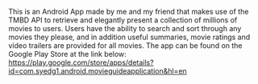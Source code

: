 This is an Android App made by me and my friend that makes use of the TMBD API to retrieve and elegantly present a collection of millions of movies to users. Users have the ability to search and sort through any movies they please, and in addition useful summaries, movie ratings and video trailers are provided for all movies. The app can be found on the Google Play Store at the link below:
https://play.google.com/store/apps/details?id=com.syedg1.android.movieguideapplication&hl=en

